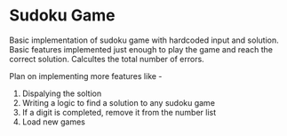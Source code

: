 # Sudoku Game 

Basic implementation of sudoku game with hardcoded input and solution. 
Basic features implemented just enough to play the game and reach the correct solution.
Calcultes the total number of errors. 

Plan on implementing more features like - 
1) Dispalying the soltion 
2) Writing a logic to find a solution to any sudoku game 
3) If a digit is completed, remove it from the number list 
4) Load new games 
